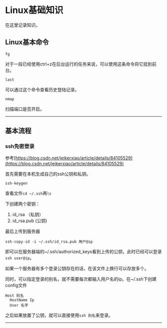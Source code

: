 # Linux基础知识

在这里记录知识。

## Linux基本命令

`fg`

对于一段已经使用ctrl+z在后台运行的任务来说，可以使用这条命令将它挂到前台。

`last`

可以通过这个命令查看历史登陆记录。

`nmap`

扫描端口是否开启。

---

## 基本流程

### ssh免密登录

参考[https://blog.csdn.net/jeikerxiao/article/details/84105529](https://blog.csdn.net/jeikerxiao/article/details/84105529)

首先需要在本机生成自己的ssh公钥和私钥。

```shell
ssh-keygen
```

查看文件`cd ~/.ssh`再`ls`

下创建两个密钥：

1. id_rsa （私钥）
2. id_rsa.pub (公钥)

最后上传到服务器

```shell
ssh-copy-id -i ~/.ssh/id_rsa.pub 用户@ip
```

即可以在服务器端的~/.ssh/authorized_keys看到上传的公钥，此时已经可以登录`ssh user@ip`。

如果一个服务器有多个登录公钥存在的话，在该文件上换行可以存放多个。

同时，可以指定登录的别名，就不需要每次都输入用户名的ip。在~/.ssh下创建config文件

```shell
Host 别名
  HostName Ip
  User 名字
```

之后如果放置了公钥，就可以直接使用`ssh 别名`来登录。

---

